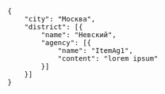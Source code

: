 <pre>
	{
	    "city": "Москва",
	    "district": [{
	        "name": "Невский",
	        "agency": [{
	            "name": "ItemAg1",
	            "content": "lorem ipsum"
	        }]
	    }]
	}
</pre>